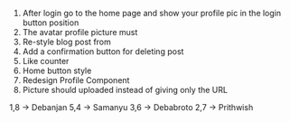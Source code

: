 1) After login go to the home page and show your profile pic in the login button position
2) The avatar profile picture must  
3) Re-style blog post from 
4) Add a confirmation button for deleting post
5) Like counter
6) Home button style
7) Redesign Profile Component
8) Picture should uploaded instead of giving only the URL

1,8 -> Debanjan
5,4  -> Samanyu
3,6  -> Debabroto
2,7  -> Prithwish
